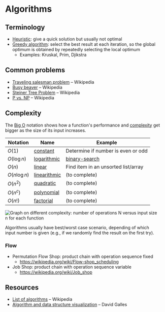 # Algorithms

## Terminology

- [Heuristic](https://wikipedia.org/wiki/heuristic_(computer_science)): give a quick solution but usually not optimal
- [Greedy algorithm](https://wikipedia.org/wiki/greedy_algorithm): select the best result at each iteration, so the global optimum is obtained by repeatedly selecting the local optimum
	- Examples: Kruskal, Prim, Djikstra

## Common problems

- [Traveling salesman problem](https://wikipedia.org/wiki/travelling_salesman_problem) – Wikipedia
- [Busy beaver](https://wikipedia.org/wiki/busy_beaver) – Wikipedia
- [Steiner Tree Problem](https://wikipedia.org/wiki/steiner_tree_problem) – Wikipedia
- [P vs. NP](https://wikipedia.org/wiki/p_versus_np_problem) – Wikipedia

## Complexity

The [Big O](https://wikipedia.org/wiki/big_o_notation) notation shows how a function's performance and [complexity](https://wikipedia.org/wiki/time_complexity) get bigger as the size of its input increases.

| Notation     | Name                                                                                | Example                             |
| ------------ | ----------------------------------------------------------------------------------- | ----------------------------------- |
| $O(1)$       | [constant](https://wikipedia.org/wiki/constant_time)                             | Determine if number is even or odd  |
| $O(\log n)$  | [logarithmic](https://wikipedia.org/wiki/logarithmic_time "logarithmic time")    | [binary-search](search/binary-search.md) |
| $O(n)$       | [linear](https://wikipedia.org/wiki/linear_time "linear time")                   | Find item in an unsorted list/array |
| $O(n\log n)$ | [linearithmic](https://wikipedia.org/wiki/linearithmic_time "linearithmic time") | (to complete)                       |
| $O(n^2)$     | [quadratic](https://wikipedia.org/wiki/quadratic_time "quadratic time")          | (to complete)                       |
| $O(n^c)$     | [polynomial](https://wikipedia.org/wiki/polynomial_time "polynomial time")       | (to complete)                       |
| $O(n!)$      | [factorial](https://wikipedia.org/wiki/factorial "factorial")                    | (to complete)                       |

![Graph on different complexity: number of operations N versus input size n for each function](https://upload.wikimedia.org/wikipedia/commons/thumb/7/7e/comparison_computational_complexity.svg/440px-comparison_computational_complexity.svg.png)

Algorithms usually have best/worst case scenario, depending of which input number is given (e.g., if we randomly find the result on the first try).

### Flow

- Permutation Flow Shop: product chain with operation sequence fixed
	- https://wikipedia.org/wiki/Flow-shop_scheduling
- Job Shop: product chain with operation sequence variable
	- https://wikipedia.org/wiki/Job_shop

## Resources

- [List of algorithms](https://wikipedia.org/wiki/list_of_algorithms) – Wikipedia
- [Algorithm and data structure visualization](https://www.cs.usfca.edu/~galles/visualization/algorithms.html) – David Galles


